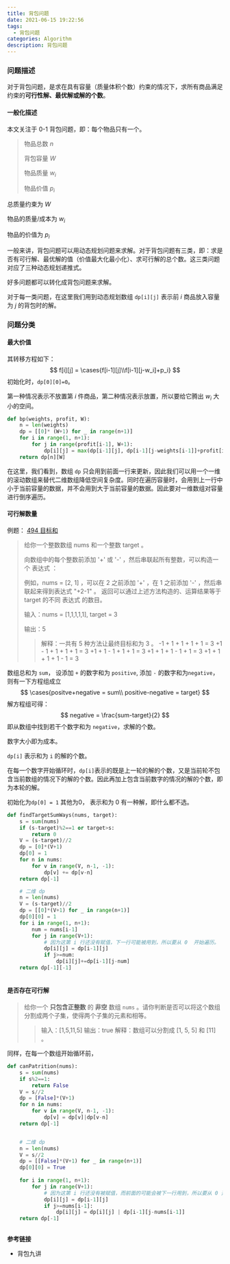 ```yaml
---
title: 背包问题
date: 2021-06-15 19:22:56
tags:
  - 背包问题
categories: Algorithm
description: 背包问题
---
```




### 问题描述

对于背包问题，是求在具有容量（质量体积个数）约束的情况下，求所有商品满足约束的**可行性解、最优解或解的个数**。

#### 一般化描述

本文关注于 0-1 背包问题，即：每个物品只有一个。

> 物品总数 $n$
>
> 背包容量 $W$
>
> 物品质量 $w_i$
>
> 物品价值 $p_i$

总质量约束为 $W$

物品的质量/成本为 $w_i$

物品的价值为 $p_i$

一般来讲，背包问题可以用动态规划问题来求解。对于背包问题有三类，即：求是否有可行解、最优解的值（价值最大化最小化）、求可行解的总个数。这三类问题对应了三种动态规划递推式。

好多问题都可以转化成背包问题来求解。

对于每一类问题，在这里我们用到动态规划数组 `dp[i][j]` 表示前 $i$ 商品放入容量为 $j$ 的背包时的解。

### 问题分类

#### 最大价值

其转移方程如下：
$$
f[i][j] = \cases{f[i-1][j]\\f[i-1][j-w_i]+p_i}
$$
初始化时，`dp[0][0]=0`。

第一种情况表示不放置第 $i$ 件商品，第二种情况表示放置，所以要给它腾出 $w_i$ 大小的空间。

```python
def bp(weights, profit, W):
    n = len(weights)
    dp = [[0]* (W+1) for _ in range(n+1)]
    for i in range(1, n+1):
        for j in range(profit[i-1], W+1):
            dp[i][j] = max(dp[i-1][j], dp[i-1][j-weights[i-1]]+profit[i-1])
    return dp[n][W]            
```

在这里，我们看到，数组 `dp` 只会用到前面一行来更新，因此我们可以用一个一维的滚动数组来替代二维数组降低空间复杂度。同时在遍历容量时，会用到上一行中小于当前容量的数据，并不会用到大于当前容量的数据。因此要对一维数组对容量进行倒序遍历。



#### 可行解数量

例题： [494 目标和](https://leetcode-cn.com/problems/target-sum/)

> 给你一个整数数组 nums 和一个整数 target 。
>
> 向数组中的每个整数前添加 '+' 或 '-' ，然后串联起所有整数，可以构造一个 表达式 ：
>
> 例如，nums = [2, 1] ，可以在 2 之前添加 '+' ，在 1 之前添加 '-' ，然后串联起来得到表达式 "+2-1" 。
> 返回可以通过上述方法构造的、运算结果等于 target 的不同 表达式 的数目。
>
> 输入：nums = [1,1,1,1,1], target = 3
>
> 输出：5
>
> > 解释：一共有 5 种方法让最终目标和为 3 。
> > -1 + 1 + 1 + 1 + 1 = 3
> > +1 - 1 + 1 + 1 + 1 = 3
> > +1 + 1 - 1 + 1 + 1 = 3
> > +1 + 1 + 1 - 1 + 1 = 3
> > +1 + 1 + 1 + 1 - 1 = 3

数组总和为 `sum`， 设添加 `+` 的数字和为 `positive`, 添加 `-` 的数字和为`negative`，则有一下方程组成立
$$
\cases{positve+negative = sum\\
positive-negative = target}
$$
解方程组可得：
$$
negative = \frac{sum-target}{2}
$$
即从数组中找到若干个数字和为 `negative`，求解的个数。

数字大小即为成本。

 `dp[i]` 表示和为 `i` 的解的个数。

在每一个数字开始循环时，`dp[i]`表示的既是上一轮的解的个数，又是当前轮不包含当前数组的情况下的解的个数。因此再加上包含当前数字的情况的解的个数，即为本轮的解。

初始化为`dp[0] = 1` 其他为0， 表示和为 0 有一种解，即什么都不选。

```python
def findTargetSumWays(nums, target):
    s = sum(nums)
    if (s-target)%2==1 or target>s:
        return 0
   	V = (s-target)//2
    dp = [0]*(V+1)
    dp[0] = 1
    for n in nums:
        for v in range(V, n-1, -1):
            dp[v] += dp[v-n]
    return dp[-1]

	# 二维 dp
    n = len(nums)
    V = (s-target)//2
    dp = [[0]*(V+1) for _ in range(n+1)]
    dp[0][0] = 1
    for i in range(1, n+1):
        num = nums[i-1]
        for j in range(V+1):
            # 因为这第 i 行还没有赋值，下一行可能被用到，所以要从 0  开始遍历。
            dp[i][j] = dp[i-1][j]
            if j>=num:
                dp[i][j]+=dp[i-1][j-num]
	return dp[-1][-1]
            

```



#### 是否存在可行解

> 给你一个 **只包含正整数** 的 **非空** 数组 `nums` 。请你判断是否可以将这个数组分割成两个子集，使得两个子集的元素和相等。
>
> > 输入：[1,5,11,5]
> > 输出：true
> > 解释：数组可以分割成 [1, 5, 5] 和 [11] 。



同样，在每一个数组开始循环前，

```python
def canPatrition(nums):
    s = sum(nums)
    if s%2==1:
        return False
   	V = s//2
    dp = [False]*(V+1)
    for n in nums:
        for v in range(V, n-1, -1):
            dp[v] = dp[v]|dp[v-n]
    return dp[-1]


	# 二维 dp
    n = len(nums)
    V = s//2
    dp = [[False]*(V+1) for _ in range(n+1)]
    dp[0][0] = True
    
    for i in range(1, n+1):
        for j in range(V+1):
            # 因为这第 i 行还没有被赋值，而前面的可能会被下一行用到，所以要从 0 开始赋值。把上一行的复制下来
            dp[i][j] = dp[i-1][j]
            if j>=nums[i-1]:
                dp[i][j] = dp[i][j] | dp[i-1][j-nums[i-1]]
	return dp[-1]
            
```



**参考链接**

- 背包九讲